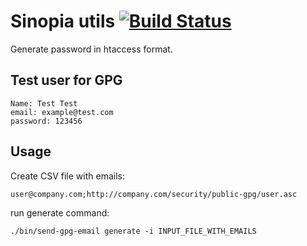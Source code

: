 # Sinopia utils [![Build Status](https://travis-ci.org/abtris/sinopia-htaccess-gpg-email.svg?branch=master)](https://travis-ci.org/abtris/sinopia-htaccess-gpg-email)

Generate password in htaccess format.

## Test user for GPG

    Name: Test Test
    email: example@test.com
    password: 123456

## Usage

Create CSV file with emails:

```
user@company.com;http://company.com/security/public-gpg/user.asc
```

run generate command:

```
./bin/send-gpg-email generate -i INPUT_FILE_WITH_EMAILS
```
